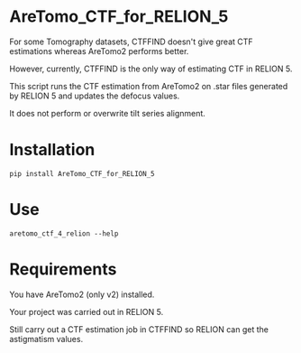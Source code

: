 # AreTomo_CTF_for_RELION_5

For some Tomography datasets, CTFFIND doesn't give great CTF estimations whereas AreTomo2 performs better. 

However, currently, CTFFIND is the only way of estimating CTF in RELION 5. 

This script runs the CTF estimation from AreTomo2 on .star files generated by RELION 5 and updates the defocus values. 

It does not perform or overwrite tilt series alignment.

# Installation

`pip install AreTomo_CTF_for_RELION_5`

# Use

`aretomo_ctf_4_relion --help`

# Requirements

You have AreTomo2 (only v2) installed. 

Your project was carried out in RELION 5.

Still carry out a CTF estimation job in CTFFIND so RELION can get the astigmatism values.

